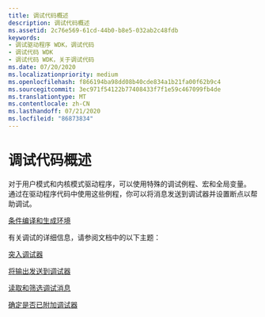 ```yaml
---
title: 调试代码概述
description: 调试代码概述
ms.assetid: 2c76e569-61cd-44b0-b8e5-032ab2c48fdb
keywords:
- 调试驱动程序 WDK，调试代码
- 调试代码 WDK
- 调试代码 WDK，关于调试代码
ms.date: 07/20/2020
ms.localizationpriority: medium
ms.openlocfilehash: f866194ba98dd08b40cde834a1b21fa00f62b9c4
ms.sourcegitcommit: 3ec971f54122b77408433f7f1e59c467099fb4de
ms.translationtype: MT
ms.contentlocale: zh-CN
ms.lasthandoff: 07/21/2020
ms.locfileid: "86873834"
---
```

# <a name="debugging-code-overview"></a>调试代码概述

对于用户模式和内核模式驱动程序，可以使用特殊的调试例程、宏和全局变量。 通过在驱动程序代码中使用这些例程，你可以将消息发送到调试器并设置断点以帮助调试。

[条件编译和生成环境](conditional-compilation-and-the-build-environment.md)

有关调试的详细信息，请参阅文档中的以下主题：

[突入调试器](..\debugger\breaking-into-the-debugger.md)

[将输出发送到调试器](..\debugger\sending-output-to-the-debugger.md)

[读取和筛选调试消息](..\debugger\reading-and-filtering-debugging-messages.md)

[确定是否已附加调试器](..\debugger\determining-if-a-debugger-is-attached.md)
